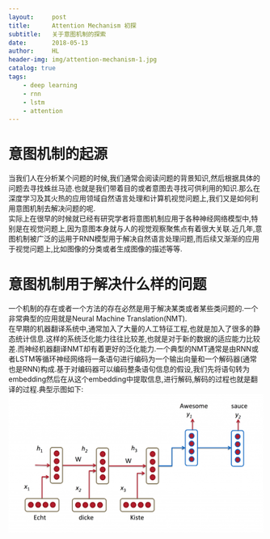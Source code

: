 ```yaml
---
layout:     post
title:      Attention Mechanism 初探
subtitle:   关于意图机制的探索
date:       2018-05-13
author:     HL
header-img: img/attention-mechanism-1.jpg
catalog: true
tags:
    - deep learning
    - rnn
    - lstm
    - attention
---
```

# 意图机制的起源
当我们人在分析某个问题的时候,我们通常会阅读问题的背景知识,然后根据具体的问题去寻找蛛丝马迹.也就是我们带着目的或者意图去寻找可供利用的知识.那么在深度学习及其火热的应用领域自然语言处理和计算机视觉问题上,我们又是如何利用意图机制去解决问题的呢.  
实际上在很早的时候就已经有研究学者将意图机制应用于各种神经网络模型中,特别是在视觉问题上,因为意图本身就与人的视觉观察聚焦点有着很大关联.近几年,意图机制被广泛的运用于RNN模型用于解决自然语言处理问题,而后续又渐渐的应用于视觉问题上,比如图像的分类或者生成图像的描述等等.
# 意图机制用于解决什么样的问题
一个机制的存在或者一个方法的存在必然是用于解决某类或者某些类问题的.一个非常典型的应用就是Neural Machine Translation(NMT).  
在早期的机器翻译系统中,通常加入了大量的人工特征工程,也就是加入了很多的静态统计信息.这样的系统泛化能力往往比较差,也就是对于新的数据的适应能力比较差.而神经机器翻译NMT却有着更好的泛化能力.一个典型的NMT通常是由RNN或者LSTM等循环神经网络将一条语句进行编码为一个输出向量和一个解码器(通常也是RNN)构成.基于对编码器可以编码整条语句信息的假设,我们先将语句转为embedding然后在从这个embedding中提取信息,进行解码,解码的过程也就是翻译的过程.典型示图如下:
![NMT sample](https://raw.githubusercontent.com/lotuswhl/lotuswhl.github.io/master/img/attention/NMT-Sample.png)
